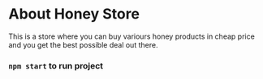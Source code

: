 # About Honey Store 

This is a store where you can buy variours honey products in cheap price and you get the best possible deal out there.



### `npm start` to run project
